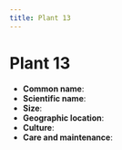 ```yaml
---
title: Plant 13
---
```

# Plant 13

- **Common name**:
- **Scientific name**:
- **Size**:
- **Geographic location**:
- **Culture**:
- **Care and maintenance**:
